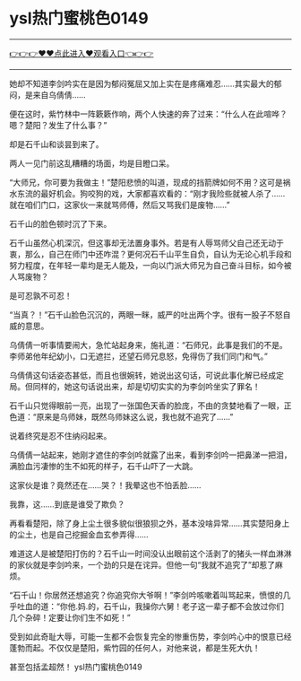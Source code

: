# ysl热门蜜桃色0149 

<hr/> <a href="https://github.com/nemmp/jaok/issues/2">👉👉👉♥♥点此进入♥观看入口👈👉👉</a><hr/>

她却不知道李剑吟实在是因为郁闷冤屈又加上实在是疼痛难忍……其实最大的郁闷，是来自乌倩倩……

便在这时，紫竹林中一阵簌簌作响，两个人快速的奔了过来：“什么人在此喧哗？嗯？楚阳？发生了什么事？”

却是石千山和谈昙到来了。

两人一见门前这乱糟糟的场面，均是目瞪口呆。

“大师兄，你可要为我做主！”楚阳悲愤的叫道，现成的挡箭牌如何不用？这可是祸水东流的最好机会。狗咬狗的戏，大家都喜欢看的：“刚才我险些就被人杀了……就在咱们门口，这家伙一来就骂师傅，然后又骂我们是废物……”

石千山的脸色顿时沉了下来。

石千山虽然心机深沉，但这事却无法置身事外。若是有人辱骂师父自己还无动于衷，那么，自己在师门中还咋混？更何况石千山平生自负，自认为无论心机手段和努力程度，在年轻一辈均是无人能及，一向以门派大师兄为自己奋斗目标，如今被人骂废物？

是可忍孰不可忍！

“当真？！”石千山脸色沉沉的，两眼一眯，威严的吐出两个字。很有一股子不怒自威的意思。

乌倩倩一听事情要闹大，急忙站起身来，施礼道：“石师兄，此事是我们的不是。李师弟他年纪幼小，口无遮拦，还望石师兄息怒，免得伤了我们同门和气。”

乌倩倩这句话姿态甚低，而且也很婉转，她说出这句话，可说此事化解已经成定局。但同样的，她这句话说出来，却是切切实实的为李剑吟坐实了罪名！

石千山只觉得眼前一亮，出现了一张国色天香的脸庞，不由的贪婪地看了一眼，正色道：“原来是乌师妹，既然乌师妹这么说，我也就不追究了……”

说着终究是忍不住纳闷起来。

乌倩倩一站起来，她刚才遮住的李剑吟就露了出来，看到李剑吟一把鼻涕一把泪，满脸血污凄惨的生不如死的样子，石千山吓了一大跳。

这家伙是谁？竟然还在……哭？！我晕这也不怕丢脸……

我靠，这……到底是谁受了欺负？

再看看楚阳，除了身上尘土很多貌似很狼狈之外，基本没啥异常……其实楚阳身上的尘土，也是自己挖掘金血玄参弄得……

难道这人是被楚阳打伤的？石千山一时间没认出眼前这个活剥了的猪头一样血淋淋的家伙就是李剑吟来，一个劲的只是在诧异。但他一句“我就不追究了”却惹了麻烦。

“石千山！你居然还想追究？你追究你大爷啊！”李剑吟咳嗽着叫骂起来，愤恨的几乎吐血的道：“你他.妈.的，石千山，我操你六舅！老子这一辈子都不会放过你们几个杂碎！定要让你们生不如死！”

受到如此奇耻大辱，可能一生都不会恢复完全的惨重伤势，李剑吟心中的恨意已经蓬勃而起。不仅仅是楚阳，紫竹园的任何人，对他来说，都是生死大仇！

甚至包括孟超然！
ysl热门蜜桃色0149
